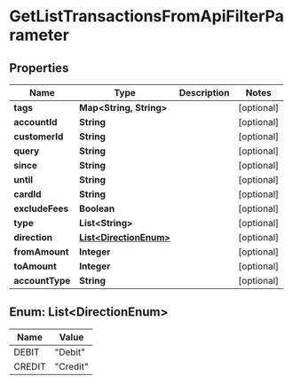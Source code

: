 

# GetListTransactionsFromApiFilterParameter


## Properties

| Name | Type | Description | Notes |
|------------ | ------------- | ------------- | -------------|
|**tags** | **Map&lt;String, String&gt;** |  |  [optional] |
|**accountId** | **String** |  |  [optional] |
|**customerId** | **String** |  |  [optional] |
|**query** | **String** |  |  [optional] |
|**since** | **String** |  |  [optional] |
|**until** | **String** |  |  [optional] |
|**cardId** | **String** |  |  [optional] |
|**excludeFees** | **Boolean** |  |  [optional] |
|**type** | **List&lt;String&gt;** |  |  [optional] |
|**direction** | [**List&lt;DirectionEnum&gt;**](#List&lt;DirectionEnum&gt;) |  |  [optional] |
|**fromAmount** | **Integer** |  |  [optional] |
|**toAmount** | **Integer** |  |  [optional] |
|**accountType** | **String** |  |  [optional] |



## Enum: List&lt;DirectionEnum&gt;

| Name | Value |
|---- | -----|
| DEBIT | &quot;Debit&quot; |
| CREDIT | &quot;Credit&quot; |



